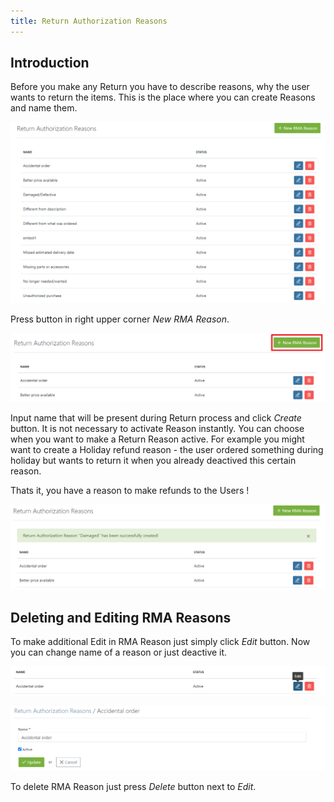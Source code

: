 ```yaml
---
title: Return Authorization Reasons
---
```


## Introduction

Before you make any Return you have to describe reasons, why the user wants to return the items. This is the place where you can create Reasons and name them.

![Return Autho Reasons](../../../images/user/config/return_autho_reasons.jpg)

Press button in right upper corner *New RMA Reason*.

![New RMA Reason](../../../images/user/config/new_rma_reason.jpg)

Input name that will be present during Return process and click *Create* button. It is not necessary to activate Reason instantly. You can choose when you want to make a Return Reason active. For example you might want to create a Holiday refund reason - the user ordered something during holiday but wants to return it when you already deactived this certain reason.

Thats it, you have a reason to make refunds to the Users !

![New RMA Reason created](../../../images/user/config/new_rma_reason_created.jpg)

## Deleting and Editing RMA Reasons

To make additional Edit in RMA Reason just simply click *Edit* button. Now you can change name of a reason or just deactive it.

![RMA Reason Edit icon](../../../images/user/config/rma_reason_edit_icon.jpg)

![RMA Reason Edit Inside](../../../images/user/config/rma_reason_edit_inside.jpg)

To delete RMA Reason just press *Delete* button next to *Edit*.
